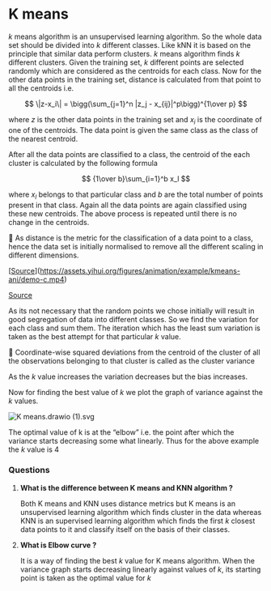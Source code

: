 # K means

$k$ means algorithm is an unsupervised learning algorithm. So the whole data set should be divided into $k$ different classes. Like kNN it is based on the principle that similar data perform clusters. 
$k$ means algorithm finds $k$ different clusters. Given the training set, $k$ different points are selected randomly which are considered as the centroids for each class. Now for the other data points in the training set, distance is calculated  from that point to all the centroids i.e.

$$
\|z-x_i\| = \bigg(\sum_{j=1}^n |z_j - x_{ij}|^p\bigg)^{1\over p}
$$

where $z$ is the other data points in the training set and $x_i$ is the coordinate of one of the centroids. The data point is given the same class as the class of the nearest centroid. 

After all the data points are classified to a class, the centroid of the each cluster is calculated by the following formula 

$$
{1\over b}\sum_{i=1}^b x_l
$$

where $x_l$ belongs to that particular class and $b$ are the total number of points present in that class. Again all the data points are again classified using these new centroids. The above process is repeated until there is no change in the centroids.    

<aside>
📌 As distance is the metric for the classification of a data point to a class, hence the data set is initially normalised to remove all the different scaling in different dimensions.

</aside>

[[Source](https://yihui.org/animation/example/kmeans-ani/)](https://assets.yihui.org/figures/animation/example/kmeans-ani/demo-c.mp4)

[Source](https://yihui.org/animation/example/kmeans-ani/)

As its not necessary that the random points we chose initially will result in good segregation of data into different classes. So we find the variation for each class and sum them. The iteration which has the least sum variation is taken as the best attempt for that particular $k$ value.

<aside>
📌 Coordinate-wise squared deviations from the centroid of the cluster of all the observations belonging to that cluster is called as the cluster variance

</aside>

As the $k$ value increases the variation decreases but the bias increases.

Now for finding the best value of $k$ we plot the graph of variance against the $k$ values.

![K means.drawio (1).svg](K%20means%20ea0d71a6c86b4e98aed12c001af3501d/K_means.drawio_(1).svg)

The optimal value of k is at the “elbow” i.e. the point after which the variance starts decreasing some what linearly. Thus for the above example the $k$ value is $4$

### Questions

1. **What is the difference between K means and KNN algorithm ?**
    
    Both K means and KNN uses distance metrics but K means is an unsupervised learning algorithm which finds cluster in the data whereas KNN is an supervised learning algorithm which finds the first $k$ closest data points to it and classify itself on the basis of their classes. 
    
2. **What is Elbow curve ?**
    
    It is a way of finding the best $k$ value for K means algorithm. When the variance graph starts decreasing linearly against values of $k$, its starting point is taken as the optimal value for $k$